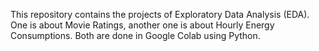 This repository contains the projects of Exploratory Data Analysis (EDA). One is about Movie Ratings, another one is about Hourly Energy Consumptions.
Both are done in Google Colab using Python. 

